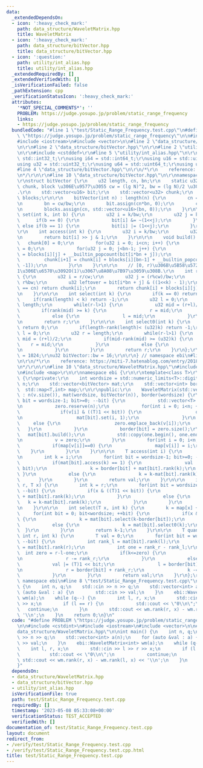 ```yaml
---
data:
  _extendedDependsOn:
  - icon: ':heavy_check_mark:'
    path: data_structure/WaveletMatrix.hpp
    title: WaveletMatrix
  - icon: ':heavy_check_mark:'
    path: data_structure/bitVector.hpp
    title: data_structure/bitVector.hpp
  - icon: ':question:'
    path: utility/int_alias.hpp
    title: utility/int_alias.hpp
  _extendedRequiredBy: []
  _extendedVerifiedWith: []
  _isVerificationFailed: false
  _pathExtension: cpp
  _verificationStatusIcon: ':heavy_check_mark:'
  attributes:
    '*NOT_SPECIAL_COMMENTS*': ''
    PROBLEM: https://judge.yosupo.jp/problem/static_range_frequency
    links:
    - https://judge.yosupo.jp/problem/static_range_frequency
  bundledCode: "#line 1 \"test/Static_Range_Frequency.test.cpp\"\n#define PROBLEM\
    \ \"https://judge.yosupo.jp/problem/static_range_frequency\"\n\n#include <cstdint>\n\
    #include <iostream>\n#include <vector>\n\n#line 2 \"data_structure/WaveletMatrix.hpp\"\
    \n\r\n#line 2 \"data_structure/bitVector.hpp\"\n\r\n#line 2 \"utility/int_alias.hpp\"\
    \n\r\n#include <cstddef>\r\n#line 5 \"utility/int_alias.hpp\"\n\r\nusing i32 =\
    \ std::int32_t;\r\nusing i64 = std::int64_t;\r\nusing u16 = std::uint16_t;\r\n\
    using u32 = std::uint32_t;\r\nusing u64 = std::uint64_t;\r\nusing usize = std::size_t;\n\
    #line 4 \"data_structure/bitVector.hpp\"\n\r\n/*\r\n    reference: https://misteer.hatenablog.com/entry/bit-vector\r\
    \n*/\r\n\r\n#line 10 \"data_structure/bitVector.hpp\"\n\r\nnamespace ebi {\r\n\
    \r\nstruct bitVector {\r\n    u32 length, cn, bn;\r\n    static u32 cw, bw; //\
    \ chunk, block \u306E\u9577\u3055 cw = (lg N)^2, bw = (lg N)/2 \u3068\u3059\u308B\
    .\r\n    std::vector<u16> bit;\r\n    std::vector<u32> chunk;\r\n    std::vector<std::vector<u16>>\
    \ blocks;\r\n\r\n    bitVector(int n) : length(n) {\r\n        cn = (length+cw-1)/cw;\r\
    \n        bn = cw/bw;\r\n        bit.assign(cn*bn, 0);\r\n        chunk.assign(cn+1,0);\r\
    \n        blocks.assign(cn, std::vector<u16>(bn, 0));\r\n    }\r\n\r\n    void\
    \ set(int k, int b) {\r\n        u32 i = k/bw;\r\n        u32 j = k%bw;\r\n  \
    \      if(b == 0) {\r\n            bit[i] &= ~(1<<j);\r\n        }\r\n       \
    \ else if(b == 1) {\r\n            bit[i] |= (1<<j);\r\n        }\r\n    }\r\n\
    \r\n    int access(int k) {\r\n        u32 i = k/bw;\r\n        u32 j = k%bw;\r\
    \n        return bit[i] >> j & 1;\r\n    }\r\n\r\n    void build() {\r\n     \
    \   chunk[0] = 0;\r\n        for(u32 i = 0; i<cn; i++) {\r\n            blocks[i][0]\
    \ = 0;\r\n            for(u32 j = 0; j<bn-1; j++) {\r\n                blocks[i][j+1]\
    \ = blocks[i][j] + __builtin_popcount(bit[i*bn + j]);\r\n            }\r\n   \
    \         chunk[i+1] = chunk[i] + blocks[i][bn-1] + __builtin_popcount(bit[(i+1)*bn\
    \ -1]);\r\n        }\r\n    }\r\n\r\n    // [0, r)\u306B\u5B58\u5728\u3059\u308B\
    1\u306E\u6570\u3092O(1)\u3067\u8A08\u7B97\u3059\u308B.\r\n    int rank(int r)\
    \ {\r\n        u32 i = r/cw;\r\n        u32 j = (r%cw)/bw;\r\n        u32 k =\
    \ r%bw;\r\n        u32 leftover = bit[i*bn + j] & ((1<<k) - 1);\r\n        if(i\
    \ == cn) return chunk[i];\r\n        return chunk[i] + blocks[i][j] + __builtin_popcount(leftover);\r\
    \n    }\r\n\r\n    int select(int k) {\r\n        if(k == 0) return 0;\r\n   \
    \     if(rank(length) < k) return -1;\r\n        u32 l = 0;\r\n        u32 r =\
    \ length;\r\n        while(r-l>1) {\r\n            u32 mid = (r+l)/2;\r\n    \
    \        if(rank(mid) >= k) {\r\n                r = mid;\r\n            }\r\n\
    \            else {\r\n                l = mid;\r\n            }\r\n        }\r\
    \n        return r;\r\n    }\r\n\r\n    int select0(int k) {\r\n        if(k==0)\
    \ return 0;\r\n        if(length-rank(length)< (u32)k) return -1;\r\n        u32\
    \ l = 0;\r\n        u32 r = length;\r\n        while(r-l>1) {\r\n            u32\
    \ mid = (r+l)/2;\r\n            if(mid-rank(mid) >= (u32)k) {\r\n            \
    \    r = mid;\r\n            }\r\n            else {\r\n                l = mid;\r\
    \n            }\r\n        }\r\n        return r;\r\n    }\r\n};\r\n\r\nu32 bitVector::cw\
    \ = 1024;\r\nu32 bitVector::bw = 16;\r\n\r\n} // namespace ebi\n#line 4 \"data_structure/WaveletMatrix.hpp\"\
    \n\r\n/*\r\n    reference: https://miti-7.hatenablog.com/entry/2018/04/28/152259\r\
    \n*/\r\n\r\n#line 10 \"data_structure/WaveletMatrix.hpp\"\n#include <limits>\r\
    \n#include <map>\r\n\r\nnamespace ebi {\r\n\r\ntemplate<class T>\r\nstruct WaveletMatrix\
    \ {\r\nprivate:\r\n    int wordsize = std::numeric_limits<T>::digits;\r\n    int\
    \ n;\r\n    std::vector<bitVector> mat;\r\n    std::vector<int> border;\r\n  \
    \  std::map<T,int> map;\r\n\r\npublic:\r\n    WaveletMatrix(std::vector<T> v)\
    \ : n(v.size()), mat(wordsize, bitVector(n)), border(wordsize) {\r\n        for(int\
    \ bit = wordsize-1; bit>=0; --bit) {\r\n            std::vector<T> one, zero;\r\
    \n            zero.reserve(n);\r\n            for(int i = 0; i<n; ++i) {\r\n \
    \               if(v[i] & ((T)1 << bit)) {\r\n                    one.emplace_back(v[i]);\r\
    \n                    mat[bit].set(i, 1);\r\n                }\r\n           \
    \     else {\r\n                    zero.emplace_back(v[i]);\r\n             \
    \   }\r\n            }\r\n            border[bit] = zero.size();\r\n         \
    \   mat[bit].build();\r\n            std::copy(one.begin(), one.end(), std::back_inserter(zero));\r\
    \n            v = zero;\r\n        }\r\n        for(int i = 0; i<n; i++) {\r\n\
    \            if(map[v[i]]==0) {\r\n                map[v[i]] = i;\r\n        \
    \    }\r\n        }\r\n    }\r\n\r\n    T access(int i) {\r\n        T val = 0;\r\
    \n        int k = i;\r\n        for(int bit = wordsize-1; bit>=0; --bit) {\r\n\
    \            if(mat[bit].access(k) == 1) {\r\n                val |= ((T)1 <<\
    \ bit);\r\n                k = border[bit] + mat[bit].rank(k);\r\n           \
    \ }\r\n            else {\r\n                k = k-mat[bit].rank(k);\r\n     \
    \       }\r\n        }\r\n        return val;\r\n    }\r\n\r\n    int rank(int\
    \ r, T x) {\r\n        int k = r;\r\n        for(int bit = wordsize-1; bit>=0;\
    \ --bit) {\r\n            if(x & ((T)1 << bit)) {\r\n                k = border[bit]\
    \ + mat[bit].rank(k);\r\n            }\r\n            else {\r\n             \
    \   k = k-mat[bit].rank(k);\r\n            }\r\n        }\r\n        return k-map[x];\r\
    \n    }\r\n\r\n    int select(T x, int k) {\r\n        k = map[x] + k;\r\n   \
    \     for(int bit = 0; bit<wordsize; ++bit) {\r\n            if(x & ((T)1 << bit))\
    \ {\r\n                k = mat[bit].select(k-border[bit]);\r\n            }\r\n\
    \            else {\r\n                k = mat[bit].select0(k);\r\n          \
    \  }\r\n        }\r\n        return k-1;\r\n    }\r\n\r\n    T quantile(int l,\
    \ int r, int k) {\r\n        T val = 0;\r\n        for(int bit = wordsize-1; bit>=0;\
    \ --bit) {\r\n            int rank_l = mat[bit].rank(l);\r\n            int rank_r\
    \ = mat[bit].rank(r);\r\n            int one = rank_r - rank_l;\r\n          \
    \  int zero = r-l-one;\r\n            if(k<=zero) {\r\n                l -= rank_l;\r\
    \n                r -= rank_r;\r\n            }\r\n            else {\r\n    \
    \            val |= (T)1 << bit;\r\n                l = border[bit] + rank_l;\r\
    \n                r = border[bit] + rank_r;\r\n                k -= zero;\r\n\
    \            }\r\n        }\r\n        return val;\r\n    }\r\n};\r\n\r\n} //\
    \ namespace ebi\n#line 8 \"test/Static_Range_Frequency.test.cpp\"\n\nint main()\
    \ {\n    int n, q;\n    std::cin >> n >> q;\n    std::vector<int> a(n);\n    for\
    \ (auto &val : a) {\n        std::cin >> val;\n    }\n    ebi::WaveletMatrix<int>\
    \ wm(a);\n    while (q--) {\n        int l, r, x;\n        std::cin >> l >> r\
    \ >> x;\n        if (l == r) {\n            std::cout << \"0\\n\";\n         \
    \   continue;\n        }\n        std::cout << wm.rank(r, x) - wm.rank(l, x) <<\
    \ '\\n';\n    }\n    return 0;\n}\n"
  code: "#define PROBLEM \"https://judge.yosupo.jp/problem/static_range_frequency\"\
    \n\n#include <cstdint>\n#include <iostream>\n#include <vector>\n\n#include \"\
    data_structure/WaveletMatrix.hpp\"\n\nint main() {\n    int n, q;\n    std::cin\
    \ >> n >> q;\n    std::vector<int> a(n);\n    for (auto &val : a) {\n        std::cin\
    \ >> val;\n    }\n    ebi::WaveletMatrix<int> wm(a);\n    while (q--) {\n    \
    \    int l, r, x;\n        std::cin >> l >> r >> x;\n        if (l == r) {\n \
    \           std::cout << \"0\\n\";\n            continue;\n        }\n       \
    \ std::cout << wm.rank(r, x) - wm.rank(l, x) << '\\n';\n    }\n    return 0;\n\
    }"
  dependsOn:
  - data_structure/WaveletMatrix.hpp
  - data_structure/bitVector.hpp
  - utility/int_alias.hpp
  isVerificationFile: true
  path: test/Static_Range_Frequency.test.cpp
  requiredBy: []
  timestamp: '2023-05-08 05:33:08+00:00'
  verificationStatus: TEST_ACCEPTED
  verifiedWith: []
documentation_of: test/Static_Range_Frequency.test.cpp
layout: document
redirect_from:
- /verify/test/Static_Range_Frequency.test.cpp
- /verify/test/Static_Range_Frequency.test.cpp.html
title: test/Static_Range_Frequency.test.cpp
---
```

